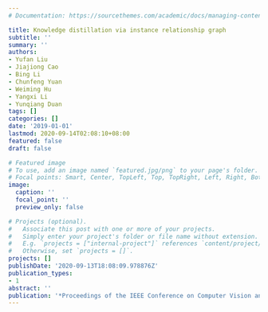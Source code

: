 ```yaml
---
# Documentation: https://sourcethemes.com/academic/docs/managing-content/

title: Knowledge distillation via instance relationship graph
subtitle: ''
summary: ''
authors:
- Yufan Liu
- Jiajiong Cao
- Bing Li
- Chunfeng Yuan
- Weiming Hu
- Yangxi Li
- Yunqiang Duan
tags: []
categories: []
date: '2019-01-01'
lastmod: 2020-09-14T02:08:10+08:00
featured: false
draft: false

# Featured image
# To use, add an image named `featured.jpg/png` to your page's folder.
# Focal points: Smart, Center, TopLeft, Top, TopRight, Left, Right, BottomLeft, Bottom, BottomRight.
image:
  caption: ''
  focal_point: ''
  preview_only: false

# Projects (optional).
#   Associate this post with one or more of your projects.
#   Simply enter your project's folder or file name without extension.
#   E.g. `projects = ["internal-project"]` references `content/project/deep-learning/index.md`.
#   Otherwise, set `projects = []`.
projects: []
publishDate: '2020-09-13T18:08:09.978876Z'
publication_types:
- 1
abstract: ''
publication: '*Proceedings of the IEEE Conference on Computer Vision and Pattern Recognition*'
---
```

